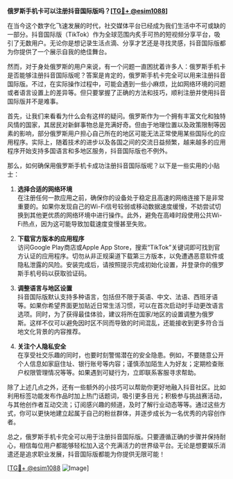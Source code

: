 **俄罗斯手机卡可以注册抖音国际版吗？[[TG💪+ @esim1088](https://t.me/s/esim1088)]**

在当今这个数字化飞速发展的时代，社交媒体平台已经成为我们生活中不可或缺的一部分。抖音国际版（TikTok）作为全球范围内炙手可热的短视频分享平台，吸引了无数用户。无论你是想记录生活点滴、分享才艺还是寻找灵感，抖音国际版都为你提供了一个展示自我的绝佳舞台。

然而，对于身处俄罗斯的用户来说，有一个问题一直困扰着许多人：俄罗斯手机卡是否能够注册抖音国际版呢？答案是肯定的，俄罗斯手机卡完全可以用来注册抖音国际版。不过，在实际操作过程中，可能会遇到一些小麻烦，比如网络环境的问题或者语言设置上的差异等。但只要掌握了正确的方法和技巧，顺利注册并使用抖音国际版并不是难事。

首先，让我们来看看为什么会有这样的疑问。俄罗斯作为一个拥有丰富文化和独特风情的国家，其居民对新鲜事物总是充满好奇。但由于地理位置以及政策限制等因素的影响，部分俄罗斯用户担心自己所在的地区可能无法正常使用某些国际化的应用程序。实际上，随着技术的进步以及各国之间的交流日益频繁，越来越多的应用程序开始支持多国语言和多地区服务，抖音国际版也不例外。

那么，如何确保用俄罗斯手机卡成功注册抖音国际版呢？以下是一些实用的小贴士：

1. **选择合适的网络环境**  
   在注册任何一款应用之前，确保你的设备处于稳定且高速的网络连接下是非常重要的。如果你发现自己的Wi-Fi信号较弱或移动数据速度缓慢，不妨尝试切换到其他更优质的网络环境中进行操作。此外，避免在高峰时段使用公共Wi-Fi热点，因为这可能导致加载速度变慢甚至失败。

2. **下载官方版本的应用程序**  
   访问Google Play商店或Apple App Store，搜索“TikTok”关键词即可找到官方认证的应用程序。切勿从非正规渠道下载第三方版本，以免遭遇恶意软件或隐私泄露的风险。安装完成后，请按照提示完成初始化设置，并登录你的俄罗斯手机号码以获取验证码。

3. **调整语言与地区设置**  
   抖音国际版默认支持多种语言，包括但不限于英语、中文、法语、西班牙语等。如果你希望界面更加贴近日常生活习惯，可以在首次启动时手动更改语言选项。同时，为了获得最佳体验，建议将所在国家/地区的设置调整为俄罗斯。这样不仅可以避免因时区不同而导致的时间混乱，还能接收到更多符合当地文化背景的内容推荐。

4. **关注个人隐私安全**  
   在享受社交乐趣的同时，也要时刻警惕潜在的安全隐患。例如，不要随意公开个人信息如家庭住址、银行账号等内容；谨慎添加陌生人为好友；定期检查账户权限管理情况等等。如果遇到可疑行为，立即联系客服寻求帮助。

除了上述几点之外，还有一些额外的小技巧可以帮助你更好地融入抖音社区。比如利用标签功能发布作品时加上热门话题词，吸引更多目光；积极参与挑战赛活动，与其他创作者互动交流；订阅感兴趣的频道，及时了解行业动态等等。通过这些方式，你可以更快地建立起属于自己的粉丝群体，并逐步成长为一名优秀的内容创作者。

总之，俄罗斯手机卡完全可以用于注册抖音国际版。只要遵循正确的步骤并保持耐心，相信每位用户都能够轻松加入这个充满活力的世界级平台。无论是想要娱乐消遣还是追求职业发展，抖音国际版都能为你提供无限可能！

[[TG💪+ @esim1088](https://t.me/s/esim1088) ![Image](https://i.postimg.cc/4NQfJmqS/Snipaste-2025-05-13-00-14-12.png)]